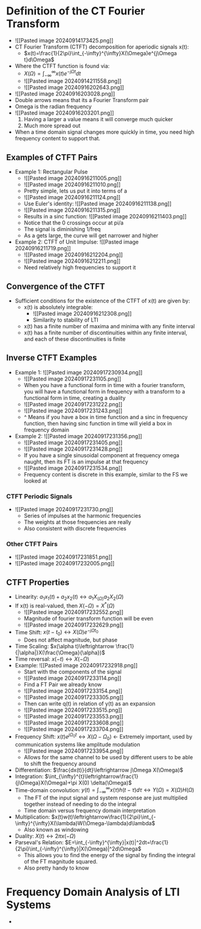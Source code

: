 # Definition of the CT Fourier Transform
- ![[Pasted image 20240914173425.png]]
- CT Fourier Transform (CTFT) decomposition for aperiodic signals x(t):
	- $x(t)=\frac{1}{2\pi}\int_{-\infty}^{\infty}X(\Omega)e^{j\Omega t}d\Omega$
- Where the CTFT function is found via:
	- $X(\Omega)=\int_{-\infty}^{\infty}x(t)e^{-j\Omega t}dt$
	- ![[Pasted image 20240914211558.png]]
	- ![[Pasted image 20240916202643.png]]
- ![[Pasted image 20240916203028.png]]
- Double arrows means that its a Fourier Transform pair
- Omega is the radian frequency
- ![[Pasted image 20240916203201.png]]
	1. Having a larger a value means it will converge much quicker
	2. Much more spread out
- When a time domain signal changes more quickly in time, you need high frequency content to support that.
## Examples of CTFT Pairs
- Example 1: Rectangular Pulse
	- ![[Pasted image 20240916211005.png]]
	- ![[Pasted image 20240916211010.png]]
	- Pretty simple, lets us put it into terms of a
	- ![[Pasted image 20240916211124.png]]
	- Use Euler's identity: ![[Pasted image 20240916211138.png]]
	- ![[Pasted image 20240916211315.png]]
	- Results in a sinc function: ![[Pasted image 20240916211403.png]]
	- Notice that the 0 crossings occur at pi/a
	- The signal is diminishing 1/freq
	- As a gets large, the curve will get narrower and higher
- Example 2: CTFT of Unit Impulse: ![[Pasted image 20240916211719.png]]
	- ![[Pasted image 20240916212204.png]]
	- ![[Pasted image 20240916212211.png]]
	- Need relatively high frequencies to support it
## Convergence of the CTFT
- Sufficient conditions for the existence of the CTFT of x(t) are given by:
	- x(t) is absolutely integrable:
		- ![[Pasted image 20240916212308.png]]
		- Similarity to stability of LTI
	- x(t) has a finite number of maxima and minima with any finite interval
	- x(t) has a finite number of discontinuities within any finite interval, and each of these discontinuities is finite
## Inverse CTFT Examples
- Example 1: ![[Pasted image 20240917230934.png]]
	- ![[Pasted image 20240917231105.png]]
	- When you have a functional form in time with a fourier transform, you will have a functional form in frequency with a transform to a functional form in time, creating a duality
	- ![[Pasted image 20240917231222.png]]
	- ![[Pasted image 20240917231243.png]]
	- ^ Means if you have a box in time function and a sinc in frequency function, then having sinc function in time will yield a box in frequency domain
- Example 2: ![[Pasted image 20240917231356.png]]
	- ![[Pasted image 20240917231405.png]]
	- ![[Pasted image 20240917231428.png]]
	- If you have a single sinusoidal component at frequency omega naught, then its FT is an impulse at that frequency
	- ![[Pasted image 20240917231534.png]]
	- Frequency content is discrete in this example, similar to the FS we looked at
### CTFT Periodic Signals 
- ![[Pasted image 20240917231730.png]]
	- Series of impulses at the harmonic frequencies
	- The weights at those frequencies are really
	- Also consistent with discrete frequencies
### Other CTFT Pairs
- ![[Pasted image 20240917231851.png]]
- ![[Pasted image 20240917232005.png]]
## CTFT Properties
- Linearity: $a_1x_1(t)+a_2x_2(t)\leftrightarrow a_1X_(\Omega)a_2X_2(\Omega)$
- If x(t) is real-valued, then $X(-\Omega)=X^*(\Omega)$
	- ![[Pasted image 20240917232552.png]]
	- Magnitude of fourier transform function will be even
	- ![[Pasted image 20240917232629.png]]
- Time Shift: $x(t-t_0)\leftrightarrow X(\Omega)e^{-j\Omega t_0}$
	- Does not affect magnitude, but phase
- Time Scaling: $x(\alpha t)\leftrightarrow \frac{1}{|\alpha|}X(\frac{\Omega}{\alpha})$
- Time reversal: $x(-t)\leftrightarrow X(-\Omega)$
- Example: ![[Pasted image 20240917232918.png]]
	- Start with the components of the signal
	- ![[Pasted image 20240917233114.png]]
	- Find a FT Pair we already know
	- ![[Pasted image 20240917233154.png]]
	- ![[Pasted image 20240917233305.png]]
	- Then can write q(t) in relation of y(t) as an expansion
	- ![[Pasted image 20240917233515.png]]
	- ![[Pasted image 20240917233553.png]]
	- ![[Pasted image 20240917233608.png]]
	- ![[Pasted image 20240917233704.png]]
- Frequency Shift: $x(t)e^{j\Omega_0t}\leftrightarrow X(\Omega-\Omega_0)$ <- Extremely important, used by communication systems like amplitude modulation
	- ![[Pasted image 20240917233954.png]]
	- Allows for the same channel to be used by different users to be able to shift the frequency around
- Differentiation: $\frac{dx(t)}{dt}\leftrightarrow j\Omega X(\Omega)$
- Integration: $\int_{\infty}^{t}\leftrightarrow\frac{1}{j\Omega}X(\Omega)+\pi X(0) \delta(\Omega)$
- Time-domain convolution: $y(t)=\int_{-\infty}^{\infty}x(\tau)h(t-\tau)d\tau\leftrightarrow Y(\Omega)=X(\Omega)H(\Omega)$
	- The FT of the input signal and system response are just multiplied together instead of needing to do the integral
	- Time domain versus frequency domain interpretation
- Multiplication: $x(t)w(t)\leftrightarrow\frac{1}{2\pi}\int_{-\infty}^{\infty}X(\lambda)W(\Omega-\lambda)d\lambda$
	- Also known as windowing
- Duality: $X(t)\leftrightarrow2\pi x(-\Omega)$
- Parseval's Relation: $E=\int_{-\infty}^{\infty}|x(t)|^2dt=\frac{1}{2\pi}\int_{-\infty}^{\infty}|X(\Omega)|^2d\Omega$
	- This allows you to find the energy of the signal by finding the integral of the FT magnitude squared.
	- Also pretty handy to know
# Frequency Domain Analysis of LTI Systems
-  
